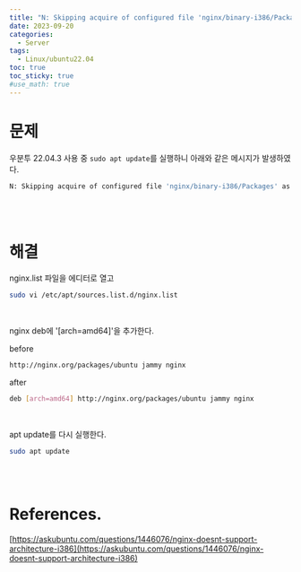 ```yaml
---
title: "N: Skipping acquire of configured file 'nginx/binary-i386/Packages' as repository 'http://nginx.org/packages/ubuntu jammy InRelease' doesn't support architecture 'i386'"
date: 2023-09-20
categories:
  - Server
tags:
  - Linux/ubuntu22.04
toc: true
toc_sticky: true
#use_math: true
---
```


# 문제

우분투 22.04.3 사용 중 `sudo apt update`를 실행하니 아래와 같은 메시지가 발생하였다.

```bash
N: Skipping acquire of configured file 'nginx/binary-i386/Packages' as repository 'http://nginx.org/packages/ubuntu jammy InRelease' doesn't support architecture 'i386'
```

<br>
<br>

# 해결

nginx.list 파일을 에디터로 열고
```bash
sudo vi /etc/apt/sources.list.d/nginx.list
```
<br>

nginx deb에 '[arch=amd64]'을 추가한다.

before
```bash
http://nginx.org/packages/ubuntu jammy nginx
```

after
```bash
deb [arch=amd64] http://nginx.org/packages/ubuntu jammy nginx
```
<br>

apt update를 다시 실행한다.
```bash
sudo apt update
```

<br>
<br>

# References.
[https://askubuntu.com/questions/1446076/nginx-doesnt-support-architecture-i386](https://askubuntu.com/questions/1446076/nginx-doesnt-support-architecture-i386)  